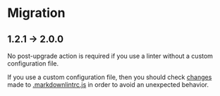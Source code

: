 # Migration

## 1.2.1 → 2.0.0

No post-upgrade action is required if you use a linter without a custom
configuration file.

If you use a custom configuration file, then you should check
[changes](https://github.com/funbox/markdown-lint/commit/e6e3a3fe723f7c7529e7b651639f85ebaa061f85)
made to [.markdownlintrc.js](.markdownlintrc.js) in order to avoid an unexpected
behavior.
